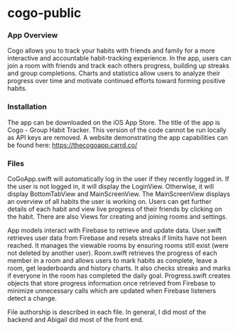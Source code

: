 # cogo-public

### App Overview
Cogo allows you to track your habits with friends and family for a more interactive and accountable habit-tracking experience. In the app, users can join a room with friends and track each others progress, building up streaks and group completions. Charts and statistics allow users to analyze their progress over time and motivate continued efforts toward forming positive habits.

### Installation
The app can be downloaded on the iOS App Store. The title of the app is Cogo - Group Habit Tracker. This version of the code cannot be run locally as API keys are removed. A website demonstrating the app capabilities can be found here: https://thecogoapp.carrd.co/

### Files
CoGoApp.swift will automatically log in the user if they recently logged in. If the user is not logged in, it will display the LoginView. Otherwise, it will display BottomTabView and MainScreenView. The MainScreenView displays an overview of all habits the user is working on. Users can get further details of each habit and view live progress of their friends by clicking on the habit. There are also Views for creating and joining rooms and settings.

App models interact with Firebase to retrieve and update data. User.swift retrieves user data from Firebase and resets streaks if limits have not been reached. It manages the viewable rooms by ensuring rooms still exist (were not deleted by another user). Room.swift retrieves the progress of each member in a room and allows users to mark habits as complete, leave a room, get leaderboards and history charts. It also checks streaks and marks if everyone in the room has completed the daily goal. Progress.swift creates objects that store progress information once retrieved from Firebase to minimize unnecessary calls which are updated when Firebase listeners detect a change.

File authorship is described in each file. In general, I did most of the backend and Abigail did most of the front end.

